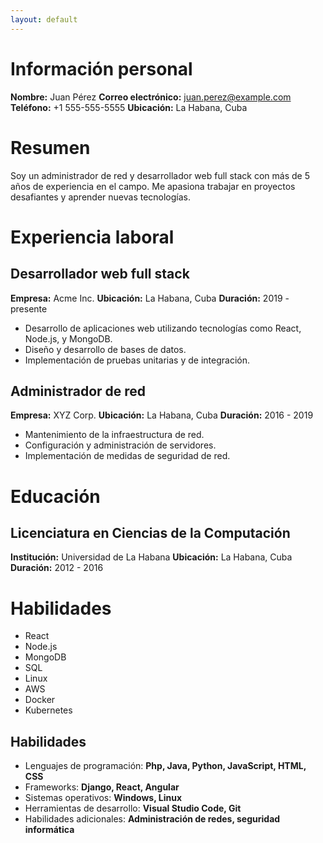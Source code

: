 ```yaml
---
layout: default
---
```


# Información personal
**Nombre:** Juan Pérez
**Correo electrónico:** juan.perez@example.com
**Teléfono:** +1 555-555-5555
**Ubicación:** La Habana, Cuba

# Resumen
Soy un administrador de red y desarrollador web full stack con más de 5 años de experiencia en el campo. Me apasiona trabajar en proyectos desafiantes y aprender nuevas tecnologías.

# Experiencia laboral
## Desarrollador web full stack
**Empresa:** Acme Inc.
**Ubicación:** La Habana, Cuba
**Duración:** 2019 - presente
- Desarrollo de aplicaciones web utilizando tecnologías como React, Node.js, y MongoDB.
- Diseño y desarrollo de bases de datos.
- Implementación de pruebas unitarias y de integración.

## Administrador de red
**Empresa:** XYZ Corp.
**Ubicación:** La Habana, Cuba
**Duración:** 2016 - 2019
- Mantenimiento de la infraestructura de red.
- Configuración y administración de servidores.
- Implementación de medidas de seguridad de red.

# Educación
## Licenciatura en Ciencias de la Computación
**Institución:** Universidad de La Habana
**Ubicación:** La Habana, Cuba
**Duración:** 2012 - 2016

# Habilidades
- React
- Node.js
- MongoDB
- SQL
- Linux
- AWS
- Docker
- Kubernetes

## Habilidades
- Lenguajes de programación: **Php, Java, Python, JavaScript, HTML, CSS**
- Frameworks: **Django, React, Angular**
- Sistemas operativos: **Windows, Linux**
- Herramientas de desarrollo: **Visual Studio Code, Git**
- Habilidades adicionales: **Administración de redes, seguridad informática**
